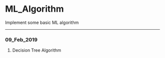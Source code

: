 # ML_Algorithm
Implement some basic ML algorithm  

------------
### 09_Feb_2019
1. Decision Tree Algorithm  
